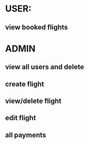 # USER:
## view booked flights

# ADMIN
## view all users and delete
## create flight
## view/delete flight
## edit flight
## all payments